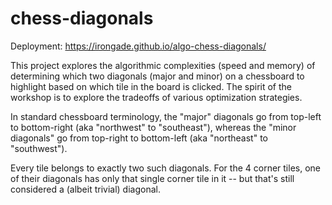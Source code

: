 # chess-diagonals

Deployment: https://irongade.github.io/algo-chess-diagonals/

This project explores the algorithmic complexities (speed and memory) of determining which two diagonals (major and minor) on a chessboard to highlight based on which tile in the board is clicked. The spirit of the workshop is to explore the tradeoffs of various optimization strategies.

In standard chessboard terminology, the "major" diagonals go from top-left to bottom-right (aka "northwest" to "southeast"), whereas the "minor diagonals" go from top-right to bottom-left (aka "northeast" to "southwest").

Every tile belongs to exactly two such diagonals. For the 4 corner tiles, one of their diagonals has only that single corner tile in it -- but that's still considered a (albeit trivial) diagonal.
